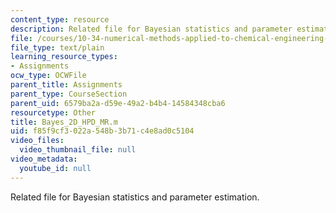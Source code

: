 ```yaml
---
content_type: resource
description: Related file for Bayesian statistics and parameter estimation.
file: /courses/10-34-numerical-methods-applied-to-chemical-engineering-fall-2005/f85f9cf3022a548b3b71c4e8ad0c5104_Bayes_2D_HPD_MR.m
file_type: text/plain
learning_resource_types:
- Assignments
ocw_type: OCWFile
parent_title: Assignments
parent_type: CourseSection
parent_uid: 6579ba2a-d59e-49a2-b4b4-14584348cba6
resourcetype: Other
title: Bayes_2D_HPD_MR.m
uid: f85f9cf3-022a-548b-3b71-c4e8ad0c5104
video_files:
  video_thumbnail_file: null
video_metadata:
  youtube_id: null
---
```

Related file for Bayesian statistics and parameter estimation.

